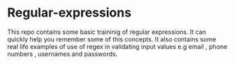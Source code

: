 # Regular-expressions

This repo contains some basic traininig of regular expressions.
It can quickly help you remember some of this concepts.
It also contains some real life examples of use of regex in validating
input values e.g email , phone numbers , usernames and passwords.
